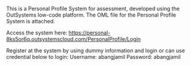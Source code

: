 This is a Personal Profile System for assessment, developed using the OutSystems low-code platform. The OML file for the Personal Profile System is attached.

Access the system here: https://personal-8ks5or6q.outsystemscloud.com/PersonalProfile/Login

Register at the system by using dummy information and login or can use credential below to login:
Username: abangjamil
Password: abangjamil
